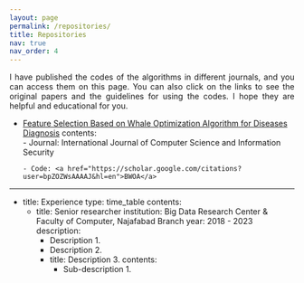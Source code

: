 ```yaml
---
layout: page
permalink: /repositories/
title: Repositories
nav: true
nav_order: 4
---
```

<p align="justify">I have published the codes of the algorithms in different journals, and you can access them on this page. You can also click on the links to see the original papers and the guidelines for using the codes. I hope they are helpful and educational for you.</P>

- [Feature Selection Based on Whale Optimization Algorithm for Diseases Diagnosis](https://d1wqtxts1xzle7.cloudfront.net/51133098/130_Paper_310716206_IJCSIS_Camera_Ready_pp._1243-1247-libre.pdf?1483206167=&response-content-disposition=inline%3B+filename%3DFeature_Selection_Based_on_Whale_Optimiz.pdf&Expires=1705608465&Signature=AIDQhh90XdemmSqFlxYOWECDE2z0cQY4434KgwEFebi-BSrRFC3lZhNGjHgax0w9-OeMD-WlExdkrUhx2MoQO3I4-AS7v3uqwqcVF59qAfPq9HaDjyswOz8PwaPpSr-xy3AO9LI3fFJBxPfb-L1DA67YgdTHMlvoyC1YdpXxO1Kc7xWazvRi0~BMYBTSixIQxFZqHFmPOh6QhwoawLUZC9gc3eCcpZ7CC16kzKp2SpT9ruJ25ke06QEaTOhTnxXbsaUjiyFYy2yTlOljlMnFa1NPeB4YJUXcExAAY5BRmJkC-aMSNE7pAymibLqHuQFJB4-MimuUXb-hZQXUQb7Y6w__&Key-Pair-Id=APKAJLOHF5GGSLRBV4ZA)
  contents:  
      - Journal: International Journal of Computer Science and Information Security
  
      - Code: <a href="https://scholar.google.com/citations?user=bpZOZWsAAAAJ&hl=en">BWOA</a>
  
--- 
- title: Experience
  type: time_table
  contents:
    - title: Senior researcher
      institution: Big Data Research Center & Faculty of Computer, Najafabad Branch
      year: 2018 - 2023
      description:
        - Description 1.
        - Description 2.
        - title: Description 3.
          contents:
            - Sub-description 1.

              
  

